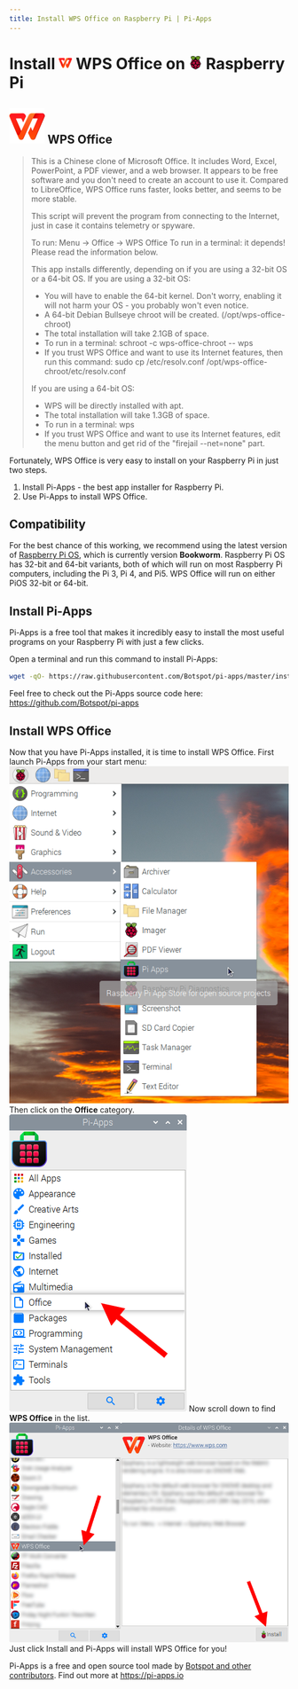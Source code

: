 ```yaml
---
title: Install WPS Office on Raspberry Pi | Pi-Apps
---
```

<div class="simple-install-content content">

# Install <img src="/img/app-icons/WPS Office/icon-64.png" height=24> WPS Office on <img src=/img/other-icons/raspberrypi-icon.svg height=24> Raspberry Pi

## <img src="/img/app-icons/WPS Office/icon-64.png"> WPS Office
> This is a Chinese clone of Microsoft Office.
> It includes Word, Excel, PowerPoint, a PDF viewer, and a web browser. It appears to be free software and you don't need to create an account to use it.
> Compared to LibreOffice, WPS Office runs faster, looks better, and seems to be more stable.
> 
> This script will prevent the program from connecting to the Internet, just in case it contains telemetry or spyware.
> 
> To run: Menu -> Office -> WPS Office
> To run in a terminal: it depends! Please read the information below.
> 
> This app installs differently, depending on if you are using a 32-bit OS or a 64-bit OS.
> If you are using a 32-bit OS:
> - You will have to enable the 64-bit kernel. Don't worry, enabling it will not harm your OS - you probably won't even notice.
> - A 64-bit Debian Bullseye chroot will be created. (/opt/wps-office-chroot)
> - The total installation will take 2.1GB of space.
> - To run in a terminal: schroot -c wps-office-chroot -- wps
> - If you trust WPS Office and want to use its Internet features, then run this command: sudo cp /etc/resolv.conf /opt/wps-office-chroot/etc/resolv.conf
> 
> If you are using a 64-bit OS:
> - WPS will be directly installed with apt.
> - The total installation will take 1.3GB of space.
> - To run in a terminal: wps
> - If you trust WPS Office and want to use its Internet features, edit the menu button and get rid of the "firejail --net=none" part.

Fortunately, WPS Office is very easy to install on your Raspberry Pi in just two steps.
1. Install Pi-Apps - the best app installer for Raspberry Pi.
2. Use Pi-Apps to install WPS Office.
</div>
<div class="simple-install-content content">

## Compatibility
For the best chance of this working, we recommend using the latest version of [Raspberry Pi OS](https://www.raspberrypi.com/software/), which is currently version **Bookworm**.
Raspberry Pi OS has 32-bit and 64-bit variants, both of which will run on most Raspberry Pi computers, including the Pi 3, Pi 4, and Pi5.
WPS Office will run on either PiOS 32-bit or 64-bit.
</div>
<div class="simple-install-content content">

## Install Pi-Apps

Pi-Apps is a free tool that makes it incredibly easy to install the most useful programs on your Raspberry Pi with just a few clicks.

Open a terminal and run this command to install Pi-Apps:
```bash
wget -qO- https://raw.githubusercontent.com/Botspot/pi-apps/master/install | bash
```
Feel free to check out the Pi-Apps source code here: https://github.com/Botspot/pi-apps
</div>
<div class="simple-install-content content">

## Install WPS Office

Now that you have Pi-Apps installed, it is time to install WPS Office.
First launch Pi-Apps from your start menu:
<img src="/img/start-menu.png">
Then click on the <b>Office</b> category.
<img src="/img/category-selections/Office.png">
Now scroll down to find <b>WPS Office</b> in the list.
<img src="/img/app-icons/WPS Office/app-selection.png">
Just click Install and Pi-Apps will install WPS Office for you!
</div>
<div class="simple-install-content content">

Pi-Apps is a free and open source tool made by [Botspot and other contributors](/about/#contributors). Find out more at https://pi-apps.io
</div>

